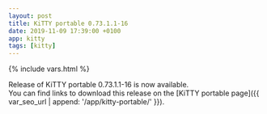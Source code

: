 ```yaml
---
layout: post
title: KiTTY portable 0.73.1.1-16
date: 2019-11-09 17:39:00 +0100
app: kitty
tags: [kitty]
---
```

{% include vars.html %}

Release of KiTTY portable 0.73.1.1-16 is now available.<br />
You can find links to download this release on the [KiTTY portable page]({{ var_seo_url | append: '/app/kitty-portable/' }}).